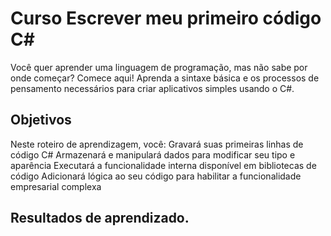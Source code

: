 # Curso Escrever meu primeiro código C#

Você quer aprender uma linguagem de programação, mas não sabe por onde começar? Comece aqui! Aprenda a sintaxe básica e os processos de pensamento necessários para criar aplicativos simples usando o C#. 

## Objetivos

Neste roteiro de aprendizagem, você: Gravará suas primeiras linhas de código C# Armazenará e manipulará dados para modificar seu tipo e aparência Executará a funcionalidade interna disponível em bibliotecas de código Adicionará lógica ao seu código para habilitar a funcionalidade empresarial complexa

## Resultados de aprendizado.
